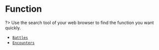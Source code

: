 # Function

?> Use the search tool of your web browser to find the function you want quickly.

* [`Battles`](/function/battle/home)
* [`Encounters`](/function/encounter/home)